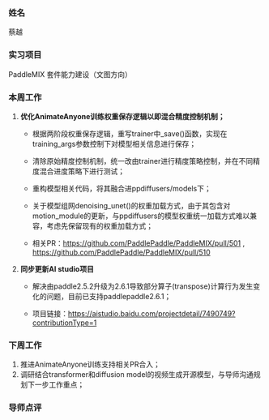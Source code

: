 ### 姓名

蔡越

### 实习项目

PaddleMIX 套件能力建设（文图方向）

### 本周工作

1. **优化AnimateAnyone训练权重保存逻辑以即混合精度控制机制；**
   
   - 根据两阶段权重保存逻辑，重写trainer中_save()函数，实现在training_args参数控制下对模型相关信息进行保存；
   
   - 清除原始精度控制机制，统一改由trainer进行精度策略控制，并在不同精度混合进度策略下进行测试；
   
   - 重构模型相关代码，将其融合进ppdiffusers/models下；
   
   - 关于模型组网denoising_unet()的权重加载方式，由于其包含对motion_module的更新，与ppdiffusers的模型权重统一加载方式难以兼容，考虑先保留现有的权重加载方式；
   
   - 相关PR：https://github.com/PaddlePaddle/PaddleMIX/pull/501 ,  https://github.com/PaddlePaddle/PaddleMIX/pull/510

2. **同步更新AI studio项目**
   
   - 解决由paddle2.5.2升级为2.6.1导致部分算子(transpose)计算行为发生变化的问题，目前已支持paddlepaddle2.6.1；
   
   - 项目链接：https://aistudio.baidu.com/projectdetail/7490749?contributionType=1

### 下周工作

1. 推进AnimateAnyone训练支持相关PR合入；
2. 调研结合transformer和diffusion model的视频生成开源模型，与导师沟通规划下一步工作重点；

### 导师点评